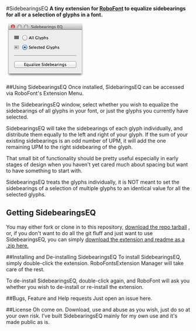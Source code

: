 #SidebearingsEQ
**A tiny extension for [RoboFont](http://doc.robofont.com/) to equalize sidebearings for all or a selection of glyphs in a font.**

![SidebearingsEQ Screenshot](http://github.com/franzheidl/SidebearingsEQ/raw/master/screenshot.png)
 


##Using SidebearingsEQ
Once installed, SidebaringsEQ can be accessed via RoboFont's Extension Menu.

In the SidebearingsEQ window, select whether you wish to equalize the sidebearings of all glyphs in your font, or just the glyphs you currently have selected.

SidebearingsEQ will take the sidebearings of each glyph individually, and distribute them equally to the left and right of your glyph. If the sum of your existing sidebearings is an odd number of UPM, it will add the one remaining UPM to the right sidebearing of the glyph.

That small bit of functionality should be pretty useful especially in early stages of design when you haven't yet cared much about spacing but want to have something to start with.

SidebearingsEQ treats the glyphs individually, it is NOT meant to set the sidebearings of a selection of multiple glyphs to an identical value for all the selected glyphs.

## Getting SidebearingsEQ
You may either fork or clone in to this repository, [download the repo tarball](http://github.com/franzheidl/SidebearingsEQ/zipball/master/ "Download the SidebearingsEQ repo tarball") , or, if you don't want to do all the git fluff and just want to use SidebearingsEQ, you can simply [download the extension and readme as a .zip here.](http://github.com/downloads/franzheidl/SidebearingsEQ/SidebearingsEQ_1_1.zip)

##Installing and De-installing SidebearingsEQ
To install SidebearingsEQ, simply double-click the extension. RoboFontsExtension Manager will take care of the rest. 

To de-install SidebearingsEQ, double-click again, and RoboFont will ask you whether you wish to de-install or re-install the extension.

##Bugs, Feature and Help requests
Just open an issue here.

##License
Oh come on. Download, use and abuse as you wish, just do so at your own risk. I've built SidebearingsEQ mainly for my own use and it's made public as is.